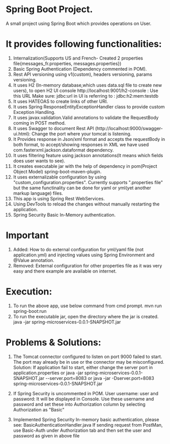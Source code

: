 # Spring Boot Project.
A small project using Spring Boot which provides operations on User.

# It provides following functionalities:
1. Internalization(Supports US and French- Created 2 properties file{messages_fr.properties, messages.properties})
2. Basic Spring Authentication (Dependency commented in POM).
3. Rest API versioning using v1(custom), headers versioning, params versioning.
4. It uses H2 (In-memory database,which uses data.sql file to create new users), to open H2 UI console
http://localhost:9001/h2-console  : Use this URL
Make sure: jdbc:url in UI is referring to : jdbc:h2:mem:testdb
5. It uses HATEOAS to create links of other URI.
6. It uses Spring ResponseEntityExceptionHandler class to provide custom Exception Handling.
7. It uses javax.validation.Valid annotations to validate the RequestBody coming in POST method.
8. It uses Swagger to document Rest API (http://localhost:9000/swagger-ui.html): Change the port where your tomcat is listening.
9. It Provides response in Json/xml format and accepts the requestBody in both format, to accept/showing responses in XML we have used
com.fasterxml.jackson.dataformat dependency.
10. It uses filtering feature using jackson annotations(It means which fields does user wants to see).
11. It creates executable jar with the help of dependency in pom(Project Object Model) spring-boot-maven-plugin.
12. It uses externalizable configuration by using "custom_configuration.properties". Currently supports ".properties file" but the same functinality can be done for yaml or yml(yet another markup language) files.
13. This app is using Spring Rest WebServices.
14. Using DevTools to reload the changes without manually restarting the application.
15. Spring Security Basic In-Memory authentication.

# Important
1. Added: How to do external configuration for yml/yaml file (not application.yml) and injecting values using Spring Environment and @Value annotation.
2. Removed: External configuration for other properties file as it was very easy and there example are available on internet.

# Execution:
1. To run the above app, use below command from cmd prompt.
mvn run spring-boot:run
2. To run the executable jar, open the directory where the jar is created.
java -jar spring-microservices-0.0.1-SNAPSHOT.jar

# Problems & Solutions:
1. The Tomcat connector configured to listen on port 9000 failed to start. The port may already be in use or the connector may be misconfigured.
Solution: If application fail to start, either change the server port in application.properties
or
java -jar spring-microservices-0.0.1-SNAPSHOT.jar --server.port=8083
or
java -jar -Dserver.port=8083 spring-microservices-0.0.1-SNAPSHOT.jar

2. If Spring Security is uncommented in POM.
User username: user and password: It will be displayed in Console.
Use these username and password and set these into Authorization column by selecting Authorization as "Basic"

3. Implemented Spring Security In-memory basic authentication, please see: BasicAuthenticationHandler.java
If sending request from PostMan, use Basic-Auth under Authorization tab and then set the user and password as given in above file
